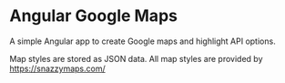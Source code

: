# Angular Google Maps

A simple Angular app to create Google maps and highlight API options.

Map styles are stored as JSON data. All map styles are provided by https://snazzymaps.com/